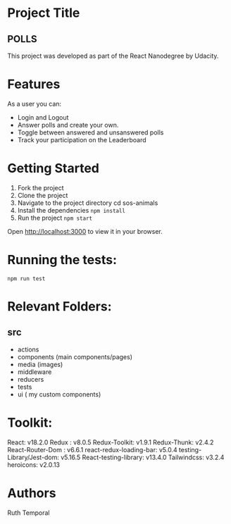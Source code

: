 # Project Title

## POLLS

This project was developed as part of the React Nanodegree by Udacity.

# Features

As a user you can:

- Login and Logout
- Answer polls and create your own.
- Toggle between answered and unsanswered polls
- Track your participation on the Leaderboard

# Getting Started

1. Fork the project
2. Clone the project
3. Navigate to the project directory cd sos-animals
4. Install the dependencies `npm install`
5. Run the project `npm start`

Open [http://localhost:3000](http://localhost:3000) to view it in your browser.

# Running the tests:

`npm run test`

# Relevant Folders:

## src

- actions
- components (main components/pages)
- media (images)
- middleware
- reducers
- tests
- ui ( my custom components)

# Toolkit:

React: v18.2.0
Redux : v8.0.5
Redux-Toolkit: v1.9.1
Redux-Thunk: v2.4.2
React-Router-Dom : v6.6.1
react-redux-loading-bar: v5.0.4
testing-Library/Jest-dom: v5.16.5
React-testing-library: v13.4.0
Tailwindcss: v3.2.4
heroicons: v2.0.13

# Authors

Ruth Temporal
